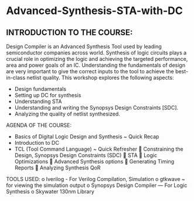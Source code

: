 # Advanced-Synthesis-STA-with-DC

## INTRODUCTION TO THE COURSE:
Design Compiler is an Advanced Synthesis Tool used by leading semiconductor companies across world.
Synthesis of logic circuits plays a crucial role in optimizing the logic and achieving the targeted performance, area and power goals of an IC.
Understanding the fundamentals of design are very important to give the correct inputs to the tool to achieve the best-in-class netlist quality.
This workshop explores the following aspects:
+	Design fundamentals
+	Setting up DC for synthesis
+	Understanding STA
+	Understanding and writing the Synopsys Design Constraints [SDC].
+	Analyzing the quality of netlist synthesized.


AGENDA OF THE COURSE:
+	Basics of Digital Logic Design and Synthesis ~ Quick Recap
+	Introduction to DC
+	TCL (Tool Command Language) ~ Quick Refresher
	Constraining the Design, Synopsys Design Constraints (SDC)
	STA
	Logic Optimizations
	Advanced Synthesis options
	Generating Timing Reports
	Analyzing Synthesis QoR

TOOLS USED:
o	Iverilog - For Verilog Compilation, Simulation
o	gtkwave ~ for viewing the simulation output
o	Synopsys Design Compiler — For Logic Synthesis
o	Skywater 130nm Library

